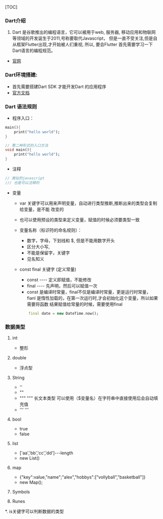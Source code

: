 
[TOC]

###  Dart介绍

1. Dart 是谷歌推出的编程语言，它可以被用于web, 服务器, 移动应用和物联网等领域的开发诞生于2011,号称要取代Javascript，
但是一直不受关注,但是自从框架Flutter出现,才开始被人们重视, 所以, 要会Flutter 首先需要学习一下Dart语言的编程规范。

- [官网](https://dart.dev/)

### Dart环境搭建:
    
* 首先需要搭建Dart SDK 才能开发Dart 的应用程序
* [官方文档](https://dart.dev/get-dart) 

### Dart 语法规则

* 程序入口：

```dart
main(){
    print("hello world");
}

// 第二种形式的入口方法
void main(){
    print("hello world");
}

```
* 注释

```dart
// 类似的javascript
/// 也是可以注释的
```
* 变量

    - var 关键字可以用来声明变量，自动进行类型推断,推断出来的类型会复制给变量，是不能
      改变的

    - 也可以使用预设的类型来定义变量，赋值的时候必须要类型一致

    - 变量名称（标识符的命名规则）：
        + 数字，字母，下划线和 $, 但是不能用数字开头
        + 区分大小写,
        + 不能是保留字，关键字
        + 见名知义
    - const final 关键字 (定义常量)
        + const ---- 定义即赋值，不能修改 
        + final ---- 先声明，然后可以赋值一次
        + const 是编译时常量，final不仅是编译时常量，更是运行时常量，fianl
          是惰性加载的，在第一次运行时,才会初始化这个变量，所以如果需要将函数
          结果赋值给常量的时候，需要使用final
        
      ```dart
          final date = new DateTime.now();

      ```

###  数据类型


1. int
   + 整形
2. double
   + 浮点型
3. String
   + ''
   + ""
   + """  """ 长文本类型 可以使用（$变量名）在字符串中直接使用后会自动填充值
   + '''  '''
4. bool
   + true
   + false
5. list
   + ['aa','bb','cc','dd']---length
   + new List<String>()
6. map
   + {"key":value,"name";"alex","hobbys":["vollyball","basketball"]}
   + new Map();

7. Symbols

8. Runes 

*. is关键字可以判断数据的类型

## 
